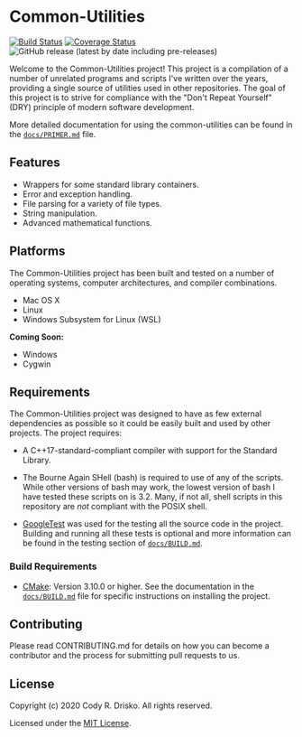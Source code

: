 # Common-Utilities

[![Build Status](https://travis-ci.com/crdrisko/common-utilities.svg?branch=master)](https://travis-ci.com/crdrisko/common-utilities) [![Coverage Status](https://coveralls.io/repos/github/crdrisko/common-utilities/badge.svg?branch=master)](https://coveralls.io/github/crdrisko/common-utilities?branch=master) ![GitHub release (latest by date including pre-releases)](https://img.shields.io/github/v/release/crdrisko/common-utilities?include_prereleases)

Welcome to the Common-Utilities project! This project is a compilation of a number of unrelated programs and scripts I've written over the years, providing a single source of utilities used in other repositories. The goal of this project is to strive for compliance with the "Don't Repeat Yourself" (DRY) principle of modern software development.

More detailed documentation for using the common-utilities can be found in the [`docs/PRIMER.md`](https://github.com/crdrisko/common-utilities/blob/master/docs/PRIMER.md) file.

## Features

- Wrappers for some standard library containers.
- Error and exception handling.
- File parsing for a variety of file types.
- String manipulation.
- Advanced mathematical functions.

## Platforms

The Common-Utilities project has been built and tested on a number of operating systems, computer architectures, and compiler combinations.

- Mac OS X
- Linux
- Windows Subsystem for Linux (WSL)

**Coming Soon:**

- Windows
- Cygwin

## Requirements

The Common-Utilities project was designed to have as few external dependencies as possible so it could be easily built and used by other projects. The project requires:

- A C++17-standard-compliant compiler with support for the Standard Library.

- The Bourne Again SHell (bash) is required to use of any of the scripts. While other versions of bash may work, the lowest version of bash I have tested these scripts on is 3.2. Many, if not all, shell scripts in this repository are *not* compliant with the POSIX shell.

- [GoogleTest](https://github.com/google/googletest) was used for the testing all the source code in the project. Building and running all these tests is optional and more information can be found in the testing section of [`docs/BUILD.md`](https://github.com/crdrisko/common-utilities/blob/master/docs/BUILD.md).

### Build Requirements

- [CMake](https://cmake.org): Version 3.10.0 or higher. See the documentation in the [`docs/BUILD.md`](https://github.com/crdrisko/common-utilities/blob/master/docs/BUILD.md) file for specific instructions on installing the project.

## Contributing

Please read CONTRIBUTING.md for details on how you can become a contributor and the process for submitting pull requests to us.

## License

Copyright (c) 2020 Cody R. Drisko. All rights reserved.

Licensed under the [MIT License](https://github.com/crdrisko/common-utilities/blob/master/LICENSE).
